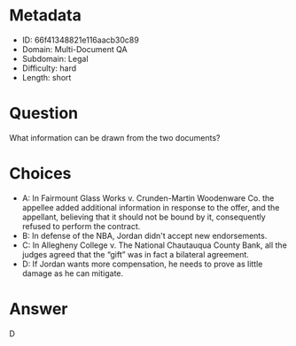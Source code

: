 # Metadata

- ID: 66f41348821e116aacb30c89
- Domain: Multi-Document QA
- Subdomain: Legal
- Difficulty: hard
- Length: short

# Question

What information can be drawn from the two documents?

# Choices

- A: In Fairmount Glass Works v. Crunden-Martin Woodenware Co. the appellee added additional information in response to the offer, and the appellant, believing that it should not be bound by it, consequently refused to perform the contract.
- B: In defense of the NBA, Jordan didn't accept new endorsements.
- C: In Allegheny College v. The National Chautauqua County Bank, all the judges agreed that the “gift” was in fact a bilateral agreement.
- D: If Jordan wants more compensation, he needs to prove as little damage as he can mitigate.

# Answer

D
